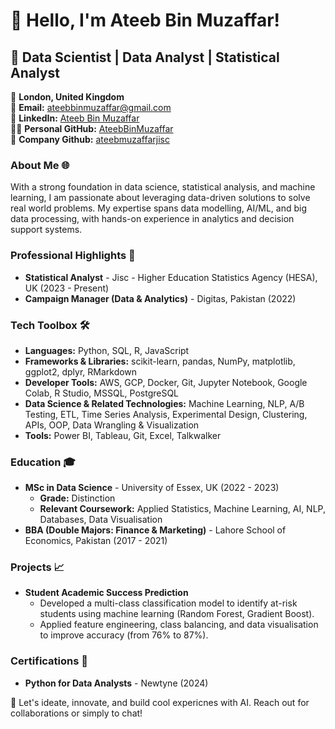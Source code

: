 # 👋 Hello, I'm Ateeb Bin Muzaffar!

## 🚀 Data Scientist | Data Analyst | Statistical Analyst

📍 **London, United Kingdom**  
💎 **Email:** <a href="mailto:ateebbinmuzaffar@gmail.com" target="_blank" rel="noopener noreferrer">ateebbinmuzaffar@gmail.com</a>  
🔗 **LinkedIn:** <a href="https://linkedin.com/in/ateebbinmuzaffar" target="_blank" rel="noopener noreferrer">Ateeb Bin Muzaffar</a>  
👨‍💻 **Personal GitHub:** <a href="https://github.com/AteebBinMuzaffar" target="_blank" rel="noopener noreferrer">AteebBinMuzaffar</a>  
🏢 **Company Github:** <a href="https://github.com/ateebmuzaffarjisc" target="_blank" rel="noopener noreferrer">ateebmuzaffarjisc</a>  


### About Me 🌐
With a strong foundation in data science, statistical analysis, and machine learning, I am passionate about leveraging data-driven solutions to solve real world problems. My expertise spans data modelling, AI/ML, and big data processing, with hands-on experience in analytics and decision support systems.

### Professional Highlights 🌟
- **Statistical Analyst** - Jisc - Higher Education Statistics Agency (HESA), UK (2023 - Present)
- **Campaign Manager (Data & Analytics)** - Digitas, Pakistan (2022)

### Tech Toolbox 🛠️
- **Languages:** Python, SQL, R, JavaScript
- **Frameworks & Libraries:** scikit-learn, pandas, NumPy, matplotlib, ggplot2, dplyr, RMarkdown
- **Developer Tools:** AWS, GCP, Docker, Git, Jupyter Notebook, Google Colab, R Studio, MSSQL, PostgreSQL
- **Data Science & Related Technologies:** Machine Learning, NLP, A/B Testing, ETL, Time Series Analysis, Experimental Design, Clustering, APIs, OOP, Data Wrangling & Visualization
- **Tools:** Power BI, Tableau, Git, Excel, Talkwalker

### Education 🎓
- **MSc in Data Science** - University of Essex, UK (2022 - 2023) 
  - **Grade:** Distinction
  - **Relevant Coursework:** Applied Statistics, Machine Learning, AI, NLP, Databases, Data Visualisation
- **BBA (Double Majors: Finance & Marketing)** - Lahore School of Economics, Pakistan (2017 - 2021)

### Projects 📈
- **Student Academic Success Prediction**
  - Developed a multi-class classification model to identify at-risk students using machine learning (Random Forest, Gradient Boost).
  - Applied feature engineering, class balancing, and data visualisation to improve accuracy (from 76% to 87%).

### Certifications 📝
- **Python for Data Analysts** - Newtyne (2024)

🔗 Let's ideate, innovate, and build cool expericnes with AI. Reach out for collaborations or simply to chat!
